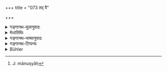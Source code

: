 +++
title = "073 तद् वै"

+++

<details><summary>गङ्गानथ-मूलानुवादः</summary>

Those who know the ‘Day of Brahmā’ as ending with the (said) thousand ‘time-cycles,’ and the ‘night’ also as of the same extent,—are people who alone know what is ‘day and night’, and acquire merit.—(73)
</details>

<details><summary>मेधातिथिः</summary>

युगसहस्रम् अन्तो यस्याह्नस् **तद् युगसहस्रान्तम्** । ये मनुष्या[^१०८] एतज् जानते **ते ऽहोरात्रविदः** । किं तेषाम् इत्य् अपेक्षायां पुण्यं भवतीति संबन्धः । ब्राह्मस्याह्नः परिमाणवेदनं पुण्यम् अतस् तद् वेदितव्यम् इति स्तुत्या विधिप्रतिपत्तिः ॥ १.७३ ॥


[^१०८]:
     J: mānuṣyāḥ
</details>

<details><summary>गङ्गानथ-भाष्यानुवादः</summary>

‘*Yugasahasrāntam*,’—‘that of which the thousand cycles are the end;’—those men who know this, ‘*they are the people who alone know what is Day and Night*.’

If it be asked—what happens to the people who know this?—it is added that ‘*they acquire merit*.’ Such is the connection (of the word ‘*puṇyam*’). The sense is that ‘knowledge of Brahmā’s Day and Night is conducive to merit, and hence this knowledge should be acquired;’—this injunction (of acquiring the said knowledge) being implied by the valediction contained in the verse.—(73)
</details>

<details><summary>गङ्गानथ-टिप्पन्यः</summary>

‘*Puṇyam*’—Medhātithi takes this not merely as an epithet of ‘*ahaḥ*,’
but as constituting a distinct sentence by itself.
</details>

<details><summary>Bühler</summary>

073	Those (only, who) know that the holy day of Brahman, indeed, ends after (the completion of) one thousand ages (of the gods) and that his night lasts as long, (are really) men acquainted with (the length of) days and nights.
</details>
